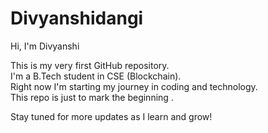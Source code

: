 # Divyanshidangi

Hi, I'm Divyanshi 

This is my very first GitHub repository.  
I'm a B.Tech student in CSE (Blockchain).  
Right now I'm starting my journey in coding and technology.  
 This repo is just to mark the beginning .  

Stay tuned for more updates as I learn and grow!
